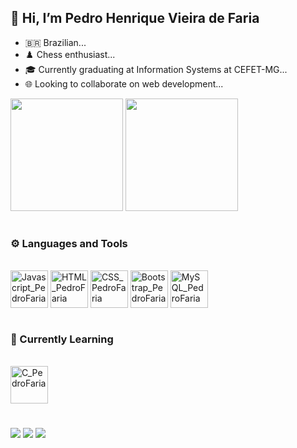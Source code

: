 ## 👋 Hi, I’m Pedro Henrique Vieira de Faria
- 🇧🇷 Brazilian...
- ♟️ Chess enthusiast...
- 🎓 Currently graduating at Information Systems at CEFET-MG...
- 🌐 Looking to collaborate on web development...


<div>
<img height="180em" src ="https://github-readme-stats.vercel.app/api?username=PedroFaria1904&show_icons=true&theme=dark"/>
<img height="180em" src ="https://github-readme-stats.vercel.app/api/top-langs/?username=PedroFaria1904&layout=compact&theme=dark"/>
</div>

#

### ⚙️ Languages and Tools

<div style="display: inline_block"><br>
  <img align="center" alt="Javascript_PedroFaria" height="60" width="60" src="https://cdn.jsdelivr.net/gh/devicons/devicon/icons/javascript/javascript-original.svg">  
  <img align="center" alt="HTML_PedroFaria" height="60" width="60" src="https://cdn.jsdelivr.net/gh/devicons/devicon/icons/html5/html5-original-wordmark.svg">  
  <img align="center" alt="CSS_PedroFaria" height="60" width="60" src="https://cdn.jsdelivr.net/gh/devicons/devicon/icons/css3/css3-original-wordmark.svg">
  <img align="center" alt="Bootstrap_PedroFaria" height="60" width="60" src="https://cdn.jsdelivr.net/gh/devicons/devicon/icons/bootstrap/bootstrap-original.svg">
  <img align="center" alt="MySQL_PedroFaria" height="60" width="60" src= "https://cdn.jsdelivr.net/gh/devicons/devicon/icons/mysql/mysql-original.svg">
</div>

#

### 📖 Currently Learning

<div style="display: inline_block"><br>
  <img align="center" alt="C_PedroFaria" height="60" width="60" src="https://cdn.jsdelivr.net/gh/devicons/devicon/icons/c/c-original.svg">  
</div>

#

<a href="https://instagram.com/pfaria1904" target="_blank"><img src="https://img.shields.io/badge/-Instagram-%23E4405F?style=for-the-badge&logo=instagram&logoColor=white" target="_blank"></a>
<a href = "mailto:pfaria1904@gmail.com"><img src="https://img.shields.io/badge/-Gmail-%23333?style=for-the-badge&logo=gmail&logoColor=white" target="_blank"></a>
<a href="https://www.linkedin.com/in/pedro-henrique-vieira-de-faria-866644268/" target="_blank"><img src="https://img.shields.io/badge/-LinkedIn-%230077B5?style=for-the-badge&logo=linkedin&logoColor=white" target="_blank"></a> 

<!---
PedroFaria1904/PedroFaria1904 is a ✨ special ✨ repository because its `README.md` (this file) appears on your GitHub profile.
You can click the Preview link to take a look at your changes.
--->
